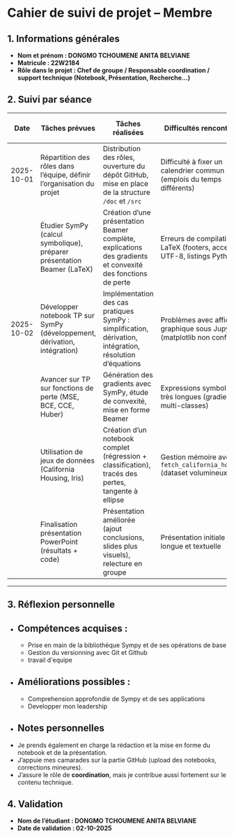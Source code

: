 # Cahier de suivi de projet – Membre

## 1. Informations générales

* **Nom et prénom : DONGMO TCHOUMENE ANITA BELVIANE**
* **Matricule : 22W2184**
* **Rôle dans le projet : Chef de groupe /  Responsable coordination / support technique (Notebook, Présentation, Recherche…)**

## 2. Suivi par séance

| Date       | Tâches prévues                                                                 | Tâches réalisées                                                                                          | Difficultés rencontrées                                                                                   | Solutions proposées / adoptées                                                               |
|------------|---------------------------------------------------------------------------------|-----------------------------------------------------------------------------------------------------------|-----------------------------------------------------------------------------------------------------------|------------------------------------------------------------------------------------------------|
| 2025-10-01 | Répartition des rôles dans l’équipe, définir l’organisation du projet           | Distribution des rôles, ouverture du dépôt GitHub, mise en place de la structure `/doc` et `/src`          | Difficulté à fixer un calendrier commun (emplois du temps différents)                                     | Mise en place d’un plan de travail partagé et groupe WhatsApp pour coordonner                      |
|            | Étudier SymPy (calcul symbolique), préparer présentation Beamer (LaTeX)         | Création d’une présentation Beamer complète, explications des gradients et convexité des fonctions de perte | Erreurs de compilation LaTeX (footers, accents UTF-8, listings Python)                                   | Corrigé le code Beamer, adopté une configuration minimale pour listings et UTF-8              |
| 2025-10-02 | Développer notebook TP sur SymPy (développement, dérivation, intégration)       | Implémentation des cas pratiques SymPy : simplification, dérivation, intégration, résolution d’équations    | Problèmes avec affichage graphique sous Jupyter (matplotlib non configuré)                               | Ajout `%matplotlib inline`, tests locaux avant push GitHub                                    |
|            | Avancer sur TP sur fonctions de perte (MSE, BCE, CCE, Huber)                   | Génération des gradients avec SymPy, étude de convexité, mise en forme Beamer                              | Expressions symboliques très longues (gradients multi-classes)                                           | Simplification avec `sp.simplify` et `sp.pretty`                                              |
|            | Utilisation de jeux de données (California Housing, Iris)                      | Création d’un notebook complet (régression + classification), tracés des pertes, tangente à ellipse        | Gestion mémoire avec `fetch_california_housing` (dataset volumineux)                                     | Sélection des 100 premières lignes + deux features                                            |
|            | Finalisation présentation PowerPoint (résultats + code)                        | Présentation améliorée (ajout conclusions, slides plus visuels), relecture en groupe                       | Présentation initiale trop longue et textuelle                                                           | Synthèse + plus de schémas/figures pour illustrer                                             |

---

  




## 3. Réflexion personnelle

* ## Compétences acquises :

  * Prise en main de la bibliothèque Sympy et de ses opérations de base
  * Gestion du versionning avec Git et Github
  * travail d'equipe
* ## Améliorations possibles :

  * Comprehension approfondie de Sympy et de ses applications
  * Developper mon leadership

* ## Notes personnelles
- Je prends également en charge la rédaction et la mise en forme du notebook et de la présentation.  
- J’appuie mes camarades sur la partie GitHub (upload des notebooks, corrections mineures).  
- J’assure le rôle de **coordination**, mais je contribue aussi fortement sur le contenu technique.

## 4. Validation

* **Nom de l’étudiant : DONGMO TCHOUMENE ANITA BELVIANE**
* **Date de validation : 02-10-2025**
